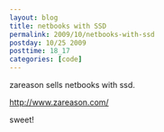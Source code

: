 ```yaml
---
layout: blog
title: netbooks with SSD
permalink: 2009/10/netbooks-with-ssd
postday: 10/25 2009
posttime: 18_17
categories: [code]
---
```


<p>zareason sells netbooks with ssd.</p>
<p><a href="http://www.zareason.com/" title="http://www.zareason.com/">http://www.zareason.com/</a></p>
<p>sweet!</p>

